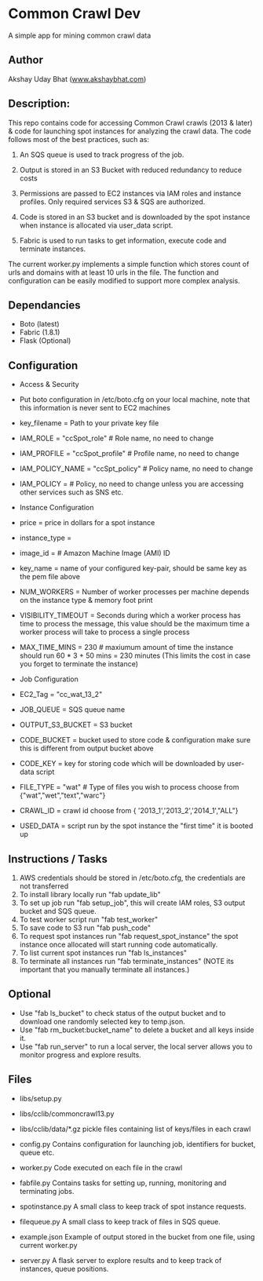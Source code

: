 Common Crawl Dev
=================
A simple app for mining common crawl data

Author
--------
Akshay Uday Bhat (www.akshaybhat.com)


Description:
--------
This repo contains code for accessing Common Crawl crawls (2013 & later) & code for launching spot instances for analyzing the crawl data.
The code follows most of the best practices, such as:

1. An SQS queue is used to track progress of the job.

2. Output is stored in an S3 Bucket with reduced redundancy to reduce costs

3. Permissions are passed to EC2 instances via IAM roles and instance profiles. Only required services S3 & SQS are authorized.

4. Code is stored in an S3 bucket and is downloaded by the spot instance when instance is allocated via user_data script.

5. Fabric is used to run tasks to get information, execute code and terminate instances.


The current worker.py implements a simple function which stores count of urls and domains with at least 10 urls in the file.
The function and configuration can be easily modified to support more complex analysis.

Dependancies
--------
- Boto (latest)
- Fabric (1.8.1)
- Flask (Optional)



Configuration
--------

- Access & Security
- Put boto configuration in /etc/boto.cfg on your local machine, note that this information is never sent to EC2 machines
- key_filename = Path to your private key file
- IAM_ROLE = "ccSpot_role" # Role name, no need to change
- IAM_PROFILE = "ccSpot_profile" # Profile name, no need to change
- IAM_POLICY_NAME = "ccSpt_policy" # Policy name, no need to change
- IAM_POLICY = # Policy, no need to change unless you are accessing other services such as SNS etc.

- Instance Configuration
- price = price in dollars for a spot instance
- instance_type =
- image_id = # Amazon Machine Image (AMI) ID
- key_name = name of your configured key-pair, should be same key as the pem file above
- NUM_WORKERS = Number of worker processes per machine depends on the instance type & memory foot print
- VISIBILITY_TIMEOUT = Seconds during which a worker process has time to process the message, this value should be the maximum time a worker process will take to process a single process
- MAX_TIME_MINS = 230 # maxiumum amount of time the instance should run 60 * 3 + 50 mins  = 230 minutes (This limits the cost in case you forget to terminate the instance)

- Job Configuration
- EC2_Tag = "cc_wat_13_2"
- JOB_QUEUE =  SQS queue name
- OUTPUT_S3_BUCKET = S3 bucket
- CODE_BUCKET = bucket used to store code & configuration make sure this is different from output bucket above
- CODE_KEY =  key for storing code which will be downloaded by user-data script
- FILE_TYPE = "wat" # Type of files you wish to process choose from {"wat","wet","text","warc"}
- CRAWL_ID = crawl id choose from  { '2013_1','2013_2','2014_1',"ALL"}
- USED_DATA = script run by the spot instance the "first time" it is booted up


Instructions / Tasks
--------
1. AWS credentials should be stored in /etc/boto.cfg, the credentials are not transferred
2. To install library locally run "fab update_lib"
3. To set up job run "fab setup_job", this will create IAM roles, S3 output bucket and SQS queue.
4. To test worker script run "fab test_worker"
5. To save code to S3 run "fab push_code"
6. To request spot instances run "fab request_spot_instance" the spot instance once allocated will start running code automatically.
7. To list current spot instances run "fab ls_instances"
8. To terminate all instances run "fab terminate_instances" (NOTE its important that you manually terminate all instances.)

Optional
--------
* Use "fab ls_bucket" to check status of the output bucket and to download one randomly selected key to temp.json.
* Use "fab rm_bucket:bucket_name" to delete a bucket and all keys inside it.
* Use "fab run_server" to run a local server, the local server allows you to monitor progress and explore results.


Files
--------
* libs/setup.py

* libs/cclib/commoncrawl13.py

* libs/cclib/data/*.gz pickle files containing list of keys/files in each crawl

* config.py Contains configuration for launching job, identifiers for bucket, queue etc.

* worker.py Code executed on each file in the crawl

* fabfile.py Contains tasks for setting up, running, monitoring and terminating jobs.

* spotinstance.py A small class to keep track of spot instance requests.

* filequeue.py A small class to keep track of files in SQS queue.

* example.json Example of output stored in the bucket from one file, using current worker.py

* server.py A flask server to explore results and to keep track of instances, queue positions.
